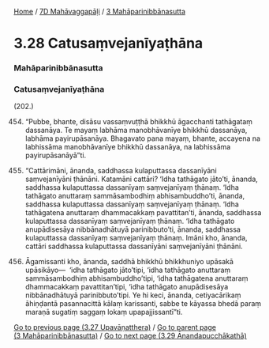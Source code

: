 
[Home](/) / [7D Mahāvaggapāḷi](/tipitaka/7D.md) / [3 Mahāparinibbānasutta](/tipitaka/7D/3.md)

# 3.28 Catusaṃvejanīyaṭhāna

### Mahāparinibbānasutta

### Catusaṃvejanīyaṭhāna

(202.)

454. “Pubbe, bhante, disāsu vassaṃvuṭṭhā bhikkhū āgacchanti tathāgataṃ dassanāya. Te mayaṃ labhāma manobhāvanīye bhikkhū dassanāya, labhāma payirupāsanāya. Bhagavato pana mayaṃ, bhante, accayena na labhissāma manobhāvanīye bhikkhū dassanāya, na labhissāma payirupāsanāyā”ti.

455. “Cattārimāni, ānanda, saddhassa kulaputtassa dassanīyāni saṃvejanīyāni ṭhānāni. Katamāni cattāri? ‘Idha tathāgato jāto’ti, ānanda, saddhassa kulaputtassa dassanīyaṃ saṃvejanīyaṃ ṭhānaṃ. ‘Idha tathāgato anuttaraṃ sammāsambodhiṃ abhisambuddho’ti, ānanda, saddhassa kulaputtassa dassanīyaṃ saṃvejanīyaṃ ṭhānaṃ. ‘Idha tathāgatena anuttaraṃ dhammacakkaṃ pavattitan’ti, ānanda, saddhassa kulaputtassa dassanīyaṃ saṃvejanīyaṃ ṭhānaṃ. ‘Idha tathāgato anupādisesāya nibbānadhātuyā parinibbuto’ti, ānanda, saddhassa kulaputtassa dassanīyaṃ saṃvejanīyaṃ ṭhānaṃ. Imāni kho, ānanda, cattāri saddhassa kulaputtassa dassanīyāni saṃvejanīyāni ṭhānāni.

456. Āgamissanti kho, ānanda, saddhā bhikkhū bhikkhuniyo upāsakā upāsikāyo—  ‘idha tathāgato jāto’tipi, ‘idha tathāgato anuttaraṃ sammāsambodhiṃ abhisambuddho’tipi, ‘idha tathāgatena anuttaraṃ dhammacakkaṃ pavattitan’tipi, ‘idha tathāgato anupādisesāya nibbānadhātuyā parinibbuto’tipi. Ye hi keci, ānanda, cetiyacārikaṃ āhiṇḍantā pasannacittā kālaṃ karissanti, sabbe te kāyassa bhedā paraṃ maraṇā sugatiṃ saggaṃ lokaṃ upapajjissantī”ti.

[Go to previous page (3.27 Upavāṇatthera)](/tipitaka/7D/3/3.27.md) / [Go to parent page (3 Mahāparinibbānasutta)](/tipitaka/7D/3.md) / [Go to next page (3.29 Ānandapucchākathā)](/tipitaka/7D/3/3.29.md)


